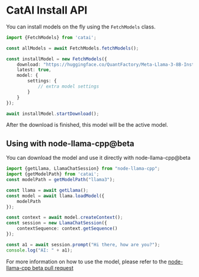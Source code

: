 # CatAI Install API

You can install models on the fly using the `FetchModels` class.

```ts
import {FetchModels} from 'catai';

const allModels = await FetchModels.fetchModels();

const installModel = new FetchModels({
    download: "https://huggingface.co/QuantFactory/Meta-Llama-3-8B-Instruct-GGUF/resolve/main/Meta-Llama-3-8B-Instruct.Q2_K.gguf?download=true",
    latest: true,
    model: {
        settings: {
            // extra model settings
        }
    }
});

await installModel.startDownload();
```

After the download is finished, this model will be the active model.

## Using with node-llama-cpp@beta

You can download the model and use it directly with node-llama-cpp@beta

```ts
import {getLlama, LlamaChatSession} from "node-llama-cpp";
import {getModelPath} from 'catai';
const modelPath = getModelPath("llama3");

const llama = await getLlama();
const model = await llama.loadModel({
    modelPath
});

const context = await model.createContext();
const session = new LlamaChatSession({
    contextSequence: context.getSequence()
});

const a1 = await session.prompt("Hi there, how are you?");
console.log("AI: " + a1);
```

For more information on how to use the model, please refer to the [node-llama-cpp beta pull request](https://github.com/withcatai/node-llama-cpp/pull/105)
